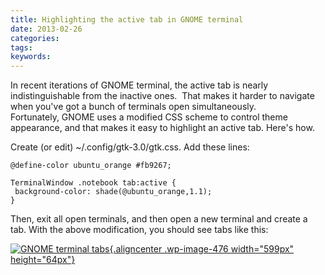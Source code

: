 ```yaml
---
title: Highlighting the active tab in GNOME terminal
date: 2013-02-26
categories:
tags:
keywords:
---
```


In recent iterations of GNOME terminal, the active tab is nearly
indistinguishable from the inactive ones.  That makes it harder to
navigate when you've got a bunch of terminals open simultaneously.
Fortunately, GNOME uses a modified CSS scheme to control theme
appearance, and that makes it easy to highlight an active tab. Here's
how.

Create (or edit) \~/.config/gtk-3.0/gtk.css. Add these lines:

    @define-color ubuntu_orange #fb9267;

    TerminalWindow .notebook tab:active {
     background-color: shade(@ubuntu_orange,1.1);
    }

Then, exit all open terminals, and then open a new terminal and create a
tab. With the above modification, you should see tabs like this:

[![GNOME terminal
tabs](http://harts.net/reece/wp-content/uploads/2013/02/Selection_321.png){.aligncenter
.wp-image-476 width="599px"
height="64px"}](http://harts.net/reece/wp-content/uploads/2013/02/Selection_321.png)

